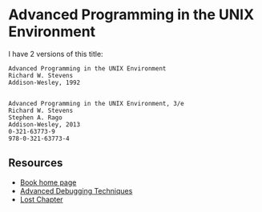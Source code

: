 Advanced Programming in the UNIX Environment
============================================

I have 2 versions of this title:

    Advanced Programming in the UNIX Environment
    Richard W. Stevens
    Addison-Wesley, 1992


    Advanced Programming in the UNIX Environment, 3/e
    Richard W. Stevens
    Stephen A. Rago
    Addison-Wesley, 2013
    0-321-63773-9
    978-0-321-63773-4


Resources
---------

 - [Book home page](http://apuebook.com/)
 - [Advanced Debugging Techniques](http://apuebook.com/debuglinux.pdf)
 - [Lost Chapter](http://apuebook.com/lostchapter/modem.pdf)
